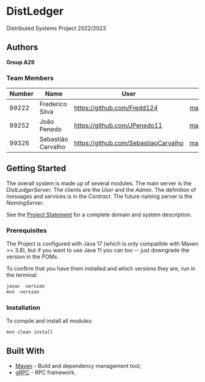 # DistLedger

Distributed Systems Project 2022/2023

## Authors
 
**Group A29**

### Team Members

| Number | Name              | User                                   | Email                                            |
|--------|-------------------|----------------------------------------|--------------------------------------------------|
| 99222  | Frederico Silva   | <https://github.com/Fredd124>          | <mailto:frederico.m.silva@tecnico.ulisboa.pt>    |
| 99252  | João Penedo       | <https://github.com/JPenedo11>         | <mailto:joao.penedo@tecnico.ulisboa.pt>          |
| 99326  | Sebastião Carvalho| <https://github.com/SebastiaoCarvalho> | <mailto:sebastiaovscarvalho@tecnico.ulisboa.pt>  |

## Getting Started

The overall system is made up of several modules. The main server is the _DistLedgerServer_. The clients are the _User_ 
and the _Admin_. The definition of messages and services is in the _Contract_. The future naming server
is the _NamingServer_.

See the [Project Statement](https://github.com/tecnico-distsys/DistLedger) for a complete domain and system description.

### Prerequisites

The Project is configured with Java 17 (which is only compatible with Maven >= 3.8), but if you want to use Java 11 you
can too -- just downgrade the version in the POMs.

To confirm that you have them installed and which versions they are, run in the terminal:

```s
javac -version
mvn -version
```

### Installation

To compile and install all modules:

```s
mvn clean install
```

## Built With

* [Maven](https://maven.apache.org/) - Build and dependency management tool;
* [gRPC](https://grpc.io/) - RPC framework.
